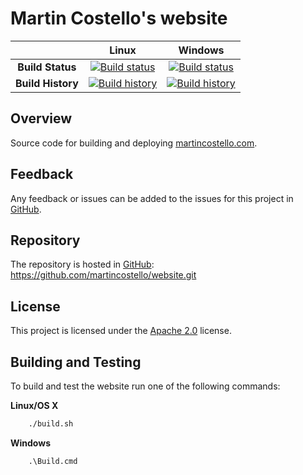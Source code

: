 # Martin Costello's website

| | Linux | Windows |
|:-:|:-:|:-:|
| **Build Status** | [![Build status](https://img.shields.io/travis/martincostello/website/master.svg)](https://travis-ci.org/martincostello/website) | [![Build status](https://img.shields.io/appveyor/ci/martincostello/website/master.svg)](https://ci.appveyor.com/project/martincostello/website) |
| **Build History** | [![Build history](https://ci-buildstats.azurewebsites.net/travisci/chart/martincostello/website?branch=master&includeBuildsFromPullRequest=false)](https://travis-ci.org/martincostello/website) |  [![Build history](https://ci-buildstats.azurewebsites.net/appveyor/chart/martincostello/website?branch=master&includeBuildsFromPullRequest=false)](https://ci.appveyor.com/project/martincostello/website) |

## Overview

Source code for building and deploying [martincostello.com](https://martincostello.com/).

## Feedback

Any feedback or issues can be added to the issues for this project in [GitHub](https://github.com/martincostello/website/issues).

## Repository

The repository is hosted in [GitHub](https://github.com/martincostello/website): https://github.com/martincostello/website.git

## License

This project is licensed under the [Apache 2.0](https://github.com/martincostello/website/blob/master/LICENSE) license.

## Building and Testing

To build and test the website run one of the following commands:

**Linux/OS X**

```sh
    ./build.sh
```

**Windows**

```batchfile
    .\Build.cmd
```
